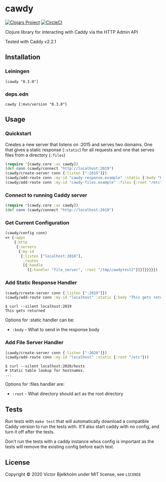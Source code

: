 # cawdy

[![Clojars Project](https://img.shields.io/clojars/v/cawdy.svg)](https://clojars.org/cawdy)
[![CircleCI](https://circleci.com/gh/victorb/cawdy/tree/master.svg?style=svg)](https://circleci.com/gh/victorb/cawdy/tree/master)

Clojure library for interacting with Caddy via the HTTP Admin API

Tested with Caddy v2.2.1

## Installation

### Leiningen

```
[cawdy "0.3.0"]
```

### deps.edn

```
cawdy {:mvn/version "0.3.0"}
```

## Usage

### Quickstart

Creates a new server that listens on :2015 and serves two domains. One that
gives a static response (`:static`) for all requests and one that serves files
from a directory (`:files`)

```clojure
(require '[cawdy.core :as cawdy])
(def conn (cawdy/connect "http://localhost:2019")
(cawdy/create-server conn {:listen [":2015"]})
(cawdy/add-route conn :my-id "cawdy-response.example" :static {:body "hello"}))
(cawdy/add-route conn :my-id "cawdy-files.example" :files {:root "/etc"}))
```

### Connect to running Caddy server

```clojure
(require '[cawdy.core :as cawdy])
(def conn (cawdy/connect "http://localhost:2019")
```

### Get Current Configuration

```clojure
(cawdy/config conn)
=> {:apps
    {:http
     {:servers
      {:my-id
       {:listen ["localhost:2016"],
        :routes
        [{:handle
          [{:handler "file_server", :root "/tmp/cawdytest2"}]}]}}}}})
```

### Add Static Response Handler

```clojure
(cawdy/create-server conn {:listen [":2019"]})
(cawdy/add-route conn :my-id "localhost" :static {:body "This gets returned"}))
```

```shellsession
$ curl --silent localhost:2019
This gets returned
```

Options for :static handler can be:

- `:body` - What to send in the response body

### Add File Server Handler

```clojure
(cawdy/create-server conn {:listen [":2020"]})
(cawdy/add-route conn :my-id "localhost" :static {:root "/etc"}))
```

```shellsession
$ curl --silent localhost:2020/hosts
# Static table lookup for hostnames.
...
```
Options for :files handler are:

- `:root` - What directory should act as the root directory

## Tests

Run tests with `make test` that will automatically download a compatible
Caddy version to run the tests with. It'll also start caddy with no config,
and turn it off after the tests.

Don't run the tests with a caddy instance whos config is important as the
tests will remove the existing config before each test.

## License

Copyright © 2020 Victor Bjelkholm under MIT license, see `LICENSE`
